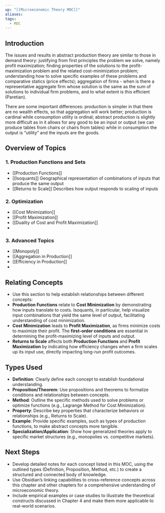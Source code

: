 ```yaml
---
up: "[[Microeconomic Theory MOC]]"
aliases: 
tags:
  - MOC
---
```

## Introduction

The issues and results in abstract production theory are similar to those in demand theory: justifying from first principles the problem we solve, namely profit maximization; finding properties of the solutions to the profit-maximization problem and the related cost-minimization problem; understanding how to solve specific examples of these problems and comparative statics (price effects); aggregation of firms - when is there a representative aggregate firm whose solution is the same as the sum of solutions to individual firm problems, and to what extent is this efficient (Paretian).

There are some important differences: production is simpler in that there are no wealth effects, so that aggregation will work better; production is cardinal while consumption utility is ordinal; abstract production is slightly more difficult as in it allows for any good to be an input or output (we can produce tables from chairs or chairs from tables) while in consumption the output is “utility” and the inputs are the goods.

## Overview of Topics 

### $\hspace{0pt}1$. Production Functions and Sets 

- [[Production Functions]]
- [[Isoquants]] Geographical representation of combinations of inputs that produce the same output 
- [[Returns to Scale]] Describes how output responds to scaling of inputs 
### $\hspace{0pt}2$. Optimization 

- [[Cost Minimization]]
- [[Profit Maximization]]
- [[Duality of Cost and Profit Maximization]]
- 

### $\hspace{0pt}3$. Advanced Topics 
- [[Monopoly]]
- [[Aggregation in Production]]
- [[Efficiency in Production]] 
- 

## Relating Concepts

- Use this section to help establish relationships between different concepts:
- **Production Functions** relate to **Cost Minimization** by demonstrating how inputs translate to costs. Isoquants, in particular, help visualize input combinations that yield the same level of output, facilitating understanding of cost minimization.
- **Cost Minimization** leads to **Profit Maximization**, as firms minimize costs to maximize their profit. The **first-order conditions** are essential in determining the profit-maximizing level of inputs and output.
- **Returns to Scale** affects both **Production Functions** and **Profit Maximization** by indicating how efficiency changes when a firm scales up its input use, directly impacting long-run profit outcomes.

## Types Used
- **Definition**: Clearly define each concept to establish foundational understanding.
- **Proposition/Theorem**: Use propositions and theorems to formalize conditions and relationships between concepts.
- **Method**: Outline the specific methods used to solve problems or optimize functions (e.g., Lagrange Method for Cost Minimization).
- **Property**: Describe key properties that characterize behaviors or relationships (e.g., Returns to Scale).
- **Example**: Provide specific examples, such as types of production functions, to make abstract concepts more tangible.
- **Specialization/Application**: Show how generalized theories apply to specific market structures (e.g., monopolies vs. competitive markets).

## Next Steps
- Develop detailed notes for each concept listed in this MOC, using the outlined types (Definition, Proposition, Method, etc.) to create a structured and connected body of knowledge.
- Use Obsidian’s linking capabilities to cross-reference concepts across this chapter and other chapters for a comprehensive understanding of microeconomic theory.
- Include empirical examples or case studies to illustrate the theoretical constructs discussed in Chapter 4 and make them more applicable to real-world scenarios.